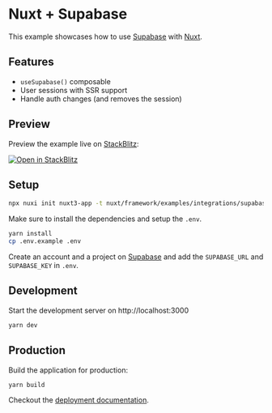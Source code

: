 # Nuxt + Supabase

This example showcases how to use [Supabase](https://supabase.com) with [Nuxt](https://v3.nuxtjs.orgs).

## Features

- `useSupabase()` composable
- User sessions with SSR support
- Handle auth changes (and removes the session)

## Preview

Preview the example live on [StackBlitz](http://stackblitz.com):

[![Open in StackBlitz](https://developer.stackblitz.com/img/open_in_stackblitz.svg)](https://stackblitz.com/github/nuxt/framework/tree/main/examples/integrations/supabase)

## Setup

```bash
npx nuxi init nuxt3-app -t nuxt/framework/examples/integrations/supabase
```

Make sure to install the dependencies and setup the `.env`.

```bash
yarn install
cp .env.example .env
```

Create an account and a project on [Supabase](https://supabase.com) and add the `SUPABASE_URL` and `SUPABASE_KEY` in `.env`.

## Development

Start the development server on http://localhost:3000

```bash
yarn dev
```

## Production

Build the application for production:

```bash
yarn build
```

Checkout the [deployment documentation](https://v3.nuxtjs.org/docs/deployment).
